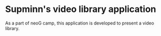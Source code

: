 # Supminn's video library application

As a part of neoG camp, this application is developed to present a video library.
